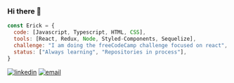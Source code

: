 ### Hi there 👋
```javascript
const Erick = {
  code: [Javascript, Typescript, HTML, CSS],
  tools: [React, Redux, Node, Styled-Components, Sequelize],
  challenge: "I am doing the freeCodeCamp challenge focused on react",
  status: ["Always learning", "Repositories in process"],
}
```
<p align="center">
  
 <!-- <a href="https://app-food-gold.vercel.app/"><img src="https://img.icons8.com/color/95/000000/real-food-for-meals.png" alt="appFood"/></a> -->
  <a href="https://www.linkedin.com/in/erick-ayllon"><img src="https://img.icons8.com/color/96/000000/linkedin.png" alt="linkedin"/></a>
  <a href="mailto:erickayllon@gmail.com"><img src="https://img.icons8.com/color/96/000000/gmail.png" alt="email"/></a>
</p>
